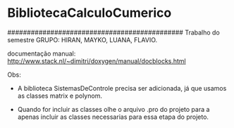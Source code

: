 # BibliotecaCalculoCumerico
#############################################
Trabalho do semestre GRUPO: HIRAN, MAYKO, LUANA, FLAVIO.

documentação manual: http://www.stack.nl/~dimitri/doxygen/manual/docblocks.html

Obs: 
+ A biblioteca SistemasDeControle precisa ser adicionada, já que usamos as classes matrix e polynom.

+ Quando for incluir as classes olhe o arquivo .pro do projeto para a apenas incluir as classes necessarias para essa etapa do projeto.
